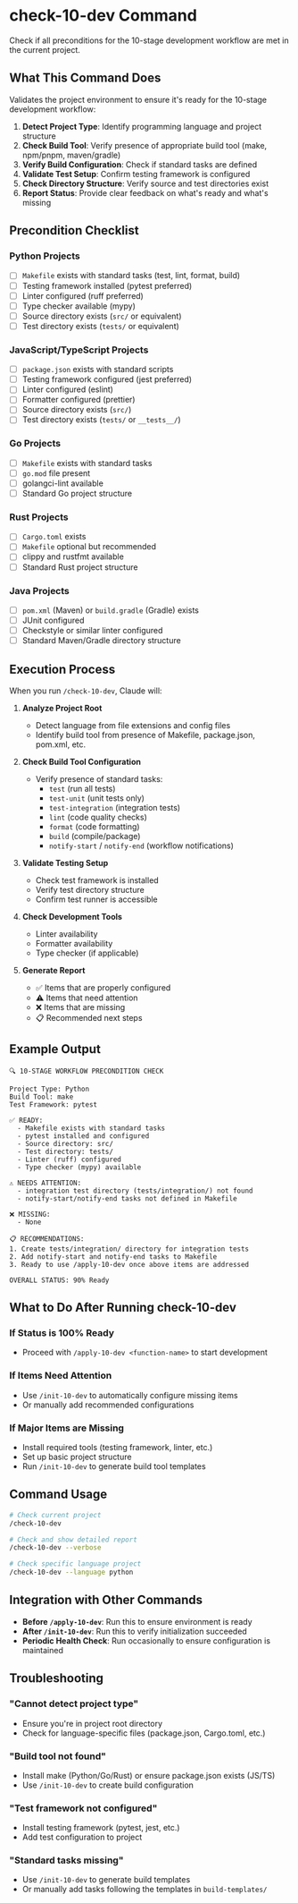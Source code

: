 # check-10-dev Command

Check if all preconditions for the 10-stage development workflow are met in the current project.

## What This Command Does

Validates the project environment to ensure it's ready for the 10-stage development workflow:

1. **Detect Project Type**: Identify programming language and project structure
2. **Check Build Tool**: Verify presence of appropriate build tool (make, npm/pnpm, maven/gradle)
3. **Verify Build Configuration**: Check if standard tasks are defined
4. **Validate Test Setup**: Confirm testing framework is configured
5. **Check Directory Structure**: Verify source and test directories exist
6. **Report Status**: Provide clear feedback on what's ready and what's missing

## Precondition Checklist

### Python Projects
- [ ] `Makefile` exists with standard tasks (test, lint, format, build)
- [ ] Testing framework installed (pytest preferred)
- [ ] Linter configured (ruff preferred)
- [ ] Type checker available (mypy)
- [ ] Source directory exists (`src/` or equivalent)
- [ ] Test directory exists (`tests/` or equivalent)

### JavaScript/TypeScript Projects
- [ ] `package.json` exists with standard scripts
- [ ] Testing framework configured (jest preferred)
- [ ] Linter configured (eslint)
- [ ] Formatter configured (prettier)
- [ ] Source directory exists (`src/`)
- [ ] Test directory exists (`tests/` or `__tests__/`)

### Go Projects
- [ ] `Makefile` exists with standard tasks
- [ ] `go.mod` file present
- [ ] golangci-lint available
- [ ] Standard Go project structure

### Rust Projects
- [ ] `Cargo.toml` exists
- [ ] `Makefile` optional but recommended
- [ ] clippy and rustfmt available
- [ ] Standard Rust project structure

### Java Projects
- [ ] `pom.xml` (Maven) or `build.gradle` (Gradle) exists
- [ ] JUnit configured
- [ ] Checkstyle or similar linter configured
- [ ] Standard Maven/Gradle directory structure

## Execution Process

When you run `/check-10-dev`, Claude will:

1. **Analyze Project Root**
   - Detect language from file extensions and config files
   - Identify build tool from presence of Makefile, package.json, pom.xml, etc.

2. **Check Build Tool Configuration**
   - Verify presence of standard tasks:
     - `test` (run all tests)
     - `test-unit` (unit tests only)
     - `test-integration` (integration tests)
     - `lint` (code quality checks)
     - `format` (code formatting)
     - `build` (compile/package)
     - `notify-start` / `notify-end` (workflow notifications)

3. **Validate Testing Setup**
   - Check test framework is installed
   - Verify test directory structure
   - Confirm test runner is accessible

4. **Check Development Tools**
   - Linter availability
   - Formatter availability
   - Type checker (if applicable)

5. **Generate Report**
   - ✅ Items that are properly configured
   - ⚠️ Items that need attention
   - ❌ Items that are missing
   - 📋 Recommended next steps

## Example Output

```
🔍 10-STAGE WORKFLOW PRECONDITION CHECK

Project Type: Python
Build Tool: make
Test Framework: pytest

✅ READY:
  - Makefile exists with standard tasks
  - pytest installed and configured
  - Source directory: src/
  - Test directory: tests/
  - Linter (ruff) configured
  - Type checker (mypy) available

⚠️ NEEDS ATTENTION:
  - integration test directory (tests/integration/) not found
  - notify-start/notify-end tasks not defined in Makefile

❌ MISSING:
  - None

📋 RECOMMENDATIONS:
1. Create tests/integration/ directory for integration tests
2. Add notify-start and notify-end tasks to Makefile
3. Ready to use /apply-10-dev once above items are addressed

OVERALL STATUS: 90% Ready
```

## What to Do After Running check-10-dev

### If Status is 100% Ready
- Proceed with `/apply-10-dev <function-name>` to start development

### If Items Need Attention
- Use `/init-10-dev` to automatically configure missing items
- Or manually add recommended configurations

### If Major Items are Missing
- Install required tools (testing framework, linter, etc.)
- Set up basic project structure
- Run `/init-10-dev` to generate build tool templates

## Command Usage

```bash
# Check current project
/check-10-dev

# Check and show detailed report
/check-10-dev --verbose

# Check specific language project
/check-10-dev --language python
```

## Integration with Other Commands

- **Before `/apply-10-dev`**: Run this to ensure environment is ready
- **After `/init-10-dev`**: Run this to verify initialization succeeded
- **Periodic Health Check**: Run occasionally to ensure configuration is maintained

## Troubleshooting

### "Cannot detect project type"
- Ensure you're in project root directory
- Check for language-specific files (package.json, Cargo.toml, etc.)

### "Build tool not found"
- Install make (Python/Go/Rust) or ensure package.json exists (JS/TS)
- Use `/init-10-dev` to create build configuration

### "Test framework not configured"
- Install testing framework (pytest, jest, etc.)
- Add test configuration to project

### "Standard tasks missing"
- Use `/init-10-dev` to generate build templates
- Or manually add tasks following the templates in `build-templates/`

